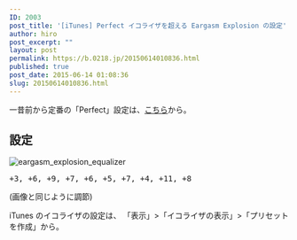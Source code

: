 ```yaml
---
ID: 2003
post_title: '[iTunes] Perfect イコライザを超える Eargasm Explosion の設定'
author: hiro
post_excerpt: ""
layout: post
permalink: https://b.0218.jp/20150614010836.html
published: true
post_date: 2015-06-14 01:08:36
slug: 20150614010836.html
---
```

一昔前から定番の「Perfect」設定は、<a href="https://b.0218.jp/20061101025558.html">こちら</a>から。
<!--more-->
<h2>設定</h2>
<img alt="eargasm_explosion_equalizer" src="[cfview name='img_1']">
<pre>+3, +6, +9, +7, +6, +5, +7, +4, +11, +8</pre>
(画像と同じように調節)

iTunes のイコライザの設定は、
「表示」>「イコライザの表示」>「プリセットを作成」から。
